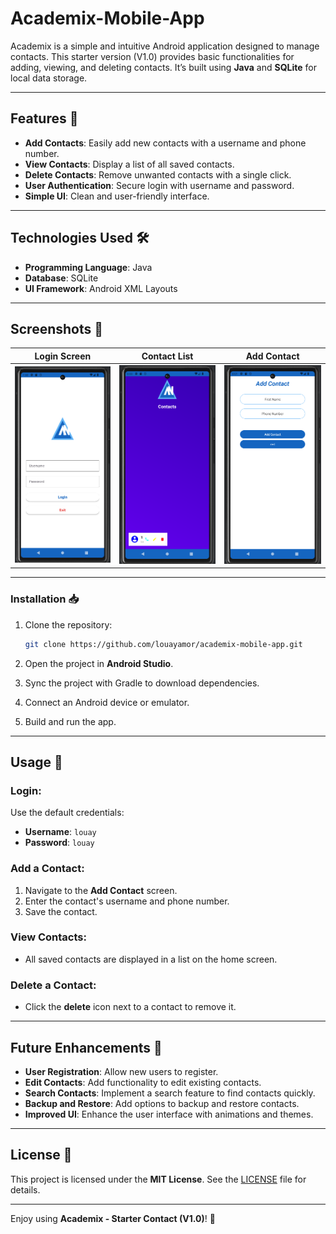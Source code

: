 # Academix-Mobile-App

Academix is a simple and intuitive Android application designed to manage contacts. This starter version (V1.0) provides basic functionalities for adding, viewing, and deleting contacts. It’s built using **Java** and **SQLite** for local data storage.

---

## Features 🚀

- **Add Contacts**: Easily add new contacts with a username and phone number.
- **View Contacts**: Display a list of all saved contacts.
- **Delete Contacts**: Remove unwanted contacts with a single click.
- **User Authentication**: Secure login with username and password.
- **Simple UI**: Clean and user-friendly interface.

---

## Technologies Used 🛠️

- **Programming Language**: Java
- **Database**: SQLite
- **UI Framework**: Android XML Layouts

---

## Screenshots 📸

| Login Screen | Contact List | Add Contact |
|-------------|-------------|-------------|
| <img src="screenshots/login.png" width="200"> | <img src="screenshots/contact_list.png" width="200"> | <img src="screenshots/add_contact.png" width="200"> |

---

### Installation 📥

1. Clone the repository:

   ```bash
   git clone https://github.com/louayamor/academix-mobile-app.git
   ```

2. Open the project in **Android Studio**.
3. Sync the project with Gradle to download dependencies.
4. Connect an Android device or emulator.
5. Build and run the app.

---

## Usage 📌

### Login:

Use the default credentials:

- **Username**: `louay`
- **Password**: `louay`

### Add a Contact:

1. Navigate to the **Add Contact** screen.
2. Enter the contact's username and phone number.
3. Save the contact.

### View Contacts:

- All saved contacts are displayed in a list on the home screen.

### Delete a Contact:

- Click the **delete** icon next to a contact to remove it.

---

## Future Enhancements 🌟

- **User Registration**: Allow new users to register.
- **Edit Contacts**: Add functionality to edit existing contacts.
- **Search Contacts**: Implement a search feature to find contacts quickly.
- **Backup and Restore**: Add options to backup and restore contacts.
- **Improved UI**: Enhance the user interface with animations and themes.

---

## License 📜

This project is licensed under the **MIT License**. See the [LICENSE](LICENSE) file for details.

---

Enjoy using **Academix - Starter Contact (V1.0)**! 🚀
